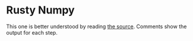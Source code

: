 # Rusty Numpy

This one is better understood by reading [the source](src/main.rs). Comments show the output for each step.
